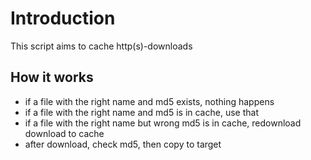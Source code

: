 # Introduction

This script aims to cache http(s)-downloads

## How it works

- if a file with the right name and md5 exists, nothing happens
- if a file with the right name and md5 is in cache, use that
- if a file with the right name but wrong md5 is in cache, redownload
  download to cache
- after download, check md5, then copy to target
